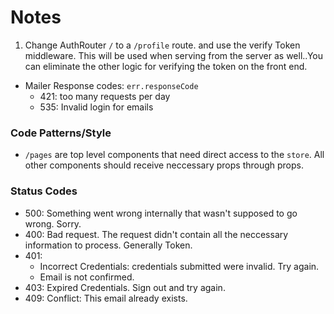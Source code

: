 # Notes

1) Change AuthRouter `/` to a `/profile` route. and use the verify Token middleware. This will be used when serving from the server as well..You can eliminate the other logic for verifying the token on the front end. 

- Mailer Response codes: `err.responseCode`
  - 421: too many requests per day
  - 535: Invalid login for emails


### Code Patterns/Style
- `/pages` are top level components that need direct access to the `store`. All other components should receive neccessary props through props.


### Status Codes 
- 500: Something went wrong internally that wasn't supposed to go wrong. Sorry. 
- 400: Bad request. The request didn't contain all the neccessary information to process. Generally Token.
- 401: 
  - Incorrect Credentials: credentials submitted were invalid. Try again. 
  - Email is not confirmed.
- 403: Expired Credentials. Sign out and try again.
- 409: Conflict: This email already exists. 